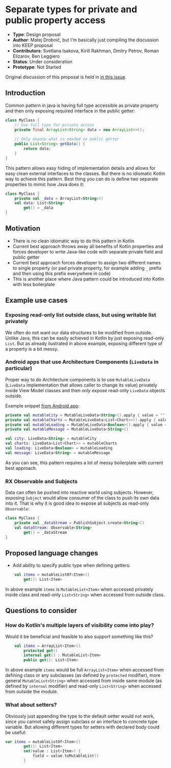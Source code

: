 # Separate types for private and public property access

* **Type**: Design proposal
* **Author**: Matej Drobnič, but I'm basically just compiling the discussion into KEEP proposal
* **Contributors**: Svetlana Isakova, Kirill Rakhman, Dmitry Petrov, Roman Elizarov, Ben Leggiero
* **Status**: Under consideration
* **Prototype**: Not Started

Original discussion of this proposal is held in [in this issue](https://youtrack.jetbrains.com/issue/KT-14663).

## Introduction

Common pattern in java is having full type accessible as private property and then only exposing required interface in the public getter:

```java
class MyClass {
	// Use full type for private access
	private final ArrayList<String> data = new ArrayList<>();
	
	// Only expose what is needed in public getter
	public List<String> getData() {
		return data;
	}
}
```

This pattern allows easy hiding of implementation details and allows for easy clean external interfaces to the classes. But there is no idiomatic Kotlin way to achieve this pattern. Best thing you can do is define two separate properties to mimic how Java does it:

```kotlin
class MyClass {
    private val _data = ArrayList<String>()
    val data: List<String>
        get() = _data
}
```

## Motivation

* There is no clean idiomatic way to do this pattern in Kotlin
* Current best approach throws away all benefits of Kotlin properties and forces developer to write Java-like code with separate private field and public getter
* Current best approach forces developer to assign two different names to single property (or pad private property, for example adding `_` prefix and then using this prefix everywhere in code)
* This is another place where Java pattern could be introduced into Kotlin with less boilerplate

## Example use cases

### Exposing read-only list outside class, but using writable list privately

We often do not want our data structures to be modified from outside. Unlike Java, this can be easily achieved in Kotlin by just exposing read-only `List`. But as already ilustrated in above example, exposing different type of a property is a bit messy.

### Android apps that use Architecture Components (`LiveData` in particular)

Proper way to do Architecture components is to use `MutableLiveData` (`LiveData` implementation that allows caller to change its value) privately inside View Model classes and then only expose read-only `LiveData` objects outside.

Example snippet [from Android app](https://github.com/elpassion/crweather/blob/9c3e3cb803b7e4fffbb010ff085ac56645c9774d/app/src/main/java/com/elpassion/crweather/MainModel.kt#L14):

```kotlin
private val mutableCity = MutableLiveData<String>().apply { value = "" }
private val mutableCharts = MutableLiveData<List<Chart>>().apply { value = emptyList() }
private val mutableLoading = MutableLiveData<Boolean>().apply { value = false }
private val mutableMessage = MutableLiveData<String>()

val city: LiveData<String> = mutableCity
val charts: LiveData<List<Chart>> = mutableCharts
val loading: LiveData<Boolean> = mutableLoading
val message: LiveData<String> = mutableMessage
```

As you can see, this pattern requires a lot of messy boilerplate with current best approach.


### RX Observable and Subjects

Data can often be pushed into reactive world using subjects. However, exposing `Subject` would allow consumer of the class to push its own data into it. That is why it is good idea to expose all subjects as read-only `Observable`:

```kotlin
class MyClass {
    private val _dataStream = PublishSubject.create<String>()
    val dataStream: Observable<String>
        get() = _dataStream
}
```

## Proposed language changes

* Add ability to specify public type when defining getters:

```kotlin
    val items = mutableListOf<Item>()
        get(): List<Item>
```

In above example `items` is `MutableList<Item>` when accessed privately inside class and read-only `List<String>` when accessed from outside class.

## Questions to consider

### How do Kotlin's multiple layers of visibility come into play? 

Would it be beneficial and feasible to also support something like this?

```kotlin
    val items = ArrayList<Item>()
        protected get()
        internal get() : MutableList<Item>
        public get(): List<Item>
```

In above example `items` would be full `ArrayList<Item>` when accessed from defining class or any subclasses (as defined by `protected` modifier), more general `MutableList<String>` when accessed from inside same module (as defined by `internal` modifier) and read-only `List<String>` when accessed from outside the module.

### What about setters?

Obviously just appending the type to the default setter would not work, since you cannot safely assign subclass or an interface to concrete type variable. But allowing different types for setters with declared body could be useful:

```kotlin
var items = mutableListOf<Item>()
        get(): List<Item>
		set(value : List<Item>) {
			field = value.toMutableList()
		}
```
